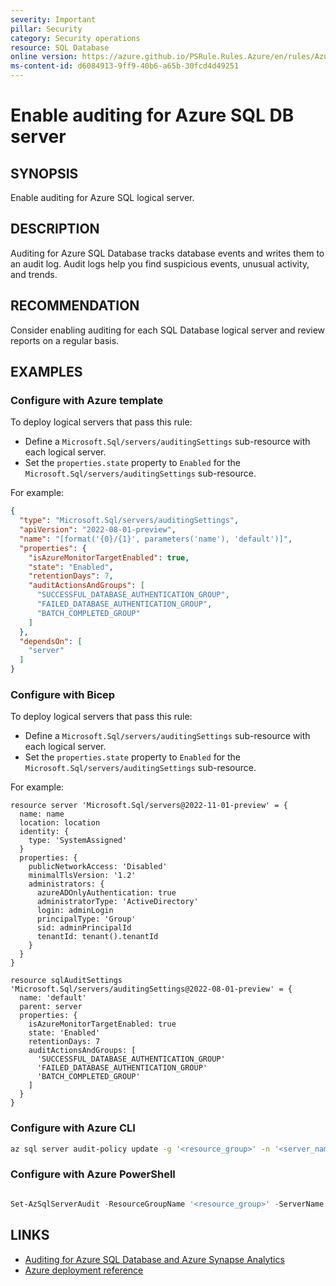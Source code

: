 ```yaml
---
severity: Important
pillar: Security
category: Security operations
resource: SQL Database
online version: https://azure.github.io/PSRule.Rules.Azure/en/rules/Azure.SQL.Auditing/
ms-content-id: d6084913-9ff9-40b6-a65b-30fcd4d49251
---
```


# Enable auditing for Azure SQL DB server

## SYNOPSIS

Enable auditing for Azure SQL logical server.

## DESCRIPTION

Auditing for Azure SQL Database tracks database events and writes them to an audit log.
Audit logs help you find suspicious events, unusual activity, and trends.

## RECOMMENDATION

Consider enabling auditing for each SQL Database logical server and review reports on a regular basis.

## EXAMPLES

### Configure with Azure template

To deploy logical servers that pass this rule:

- Define a `Microsoft.Sql/servers/auditingSettings` sub-resource with each logical server.
- Set the `properties.state` property to `Enabled` for the `Microsoft.Sql/servers/auditingSettings` sub-resource.

For example:

```json
{
  "type": "Microsoft.Sql/servers/auditingSettings",
  "apiVersion": "2022-08-01-preview",
  "name": "[format('{0}/{1}', parameters('name'), 'default')]",
  "properties": {
    "isAzureMonitorTargetEnabled": true,
    "state": "Enabled",
    "retentionDays": 7,
    "auditActionsAndGroups": [
      "SUCCESSFUL_DATABASE_AUTHENTICATION_GROUP",
      "FAILED_DATABASE_AUTHENTICATION_GROUP",
      "BATCH_COMPLETED_GROUP"
    ]
  },
  "dependsOn": [
    "server"
  ]
}
```

### Configure with Bicep

To deploy logical servers that pass this rule:

- Define a `Microsoft.Sql/servers/auditingSettings` sub-resource with each logical server.
- Set the `properties.state` property to `Enabled` for the `Microsoft.Sql/servers/auditingSettings` sub-resource.

For example:

```bicep
resource server 'Microsoft.Sql/servers@2022-11-01-preview' = {
  name: name
  location: location
  identity: {
    type: 'SystemAssigned'
  }
  properties: {
    publicNetworkAccess: 'Disabled'
    minimalTlsVersion: '1.2'
    administrators: {
      azureADOnlyAuthentication: true
      administratorType: 'ActiveDirectory'
      login: adminLogin
      principalType: 'Group'
      sid: adminPrincipalId
      tenantId: tenant().tenantId
    }
  }
}

resource sqlAuditSettings 'Microsoft.Sql/servers/auditingSettings@2022-08-01-preview' = {
  name: 'default'
  parent: server
  properties: {
    isAzureMonitorTargetEnabled: true
    state: 'Enabled'
    retentionDays: 7
    auditActionsAndGroups: [
      'SUCCESSFUL_DATABASE_AUTHENTICATION_GROUP'
      'FAILED_DATABASE_AUTHENTICATION_GROUP'
      'BATCH_COMPLETED_GROUP'
    ]
  }
}
```

### Configure with Azure CLI

```bash
az sql server audit-policy update -g '<resource_group>' -n '<server_name>' --state Enabled --bsts Enabled --storage-account '<storage_account_name>'
```

### Configure with Azure PowerShell

```powershell

Set-AzSqlServerAudit -ResourceGroupName '<resource_group>' -ServerName '<server_name>' -BlobStorageTargetState Enabled -StorageAccountResourceId '<storage_resource_id>'
```

## LINKS

- [Auditing for Azure SQL Database and Azure Synapse Analytics](https://docs.microsoft.com/azure/azure-sql/database/auditing-overview)
- [Azure deployment reference](https://docs.microsoft.com/azure/templates/microsoft.sql/servers/auditingsettings)
